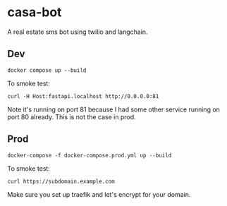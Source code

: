 # casa-bot

A real estate sms bot using twilio and langchain.

## Dev

`docker compose up --build`

To smoke test:

`curl -H Host:fastapi.localhost http://0.0.0.0:81`

Note it's running on port 81 because I had some other service running on
port 80 already. This is not the case in prod.

## Prod

`docker-compose -f docker-compose.prod.yml up --build`

To smoke test:

`curl https://subdomain.example.com`

Make sure you set up traefik and let's encrypt for your domain.
